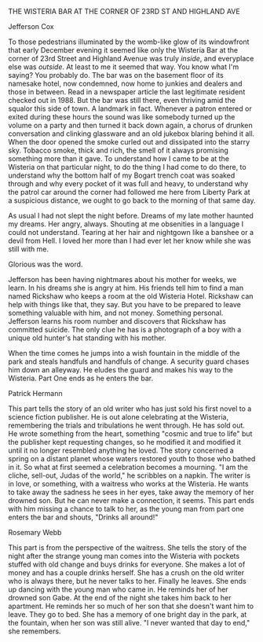THE WISTERIA BAR AT THE CORNER OF 23RD ST AND HIGHLAND AVE


Jefferson Cox

To those pedestrians illuminated by the womb-like glow of its windowfront that early December evening it seemed like only the Wisteria Bar at the corner of 23rd Street and Highland Avenue was truly *inside*, and everyplace else was *outside*. At least to me it seemed that way. You know what I'm saying? You probably do. The bar was on the basement floor of its namesake hotel, now condemned, now home to junkies and dealers and those in between. Read in a newspaper article the last legitimate resident checked out in 1988. But the bar was still there, even thriving amid the squalor this side of town. A landmark in fact. Whenever a patron entered or exited during these hours the sound was like somebody turned up the volume on a party and then turned it back down again, a chorus of drunken conversation and clinking glassware and an old jukebox blaring behind it all. When the door opened the smoke curled out and dissipated into the starry sky. Tobacco smoke, thick and rich, the smell of it always promising something more than it gave. To understand how I came to be at the Wisteria on that particular night, to do the thing I had come to do there, to understand why the bottom half of my Bogart trench coat was soaked through and why every pocket of it was full and heavy, to understand why the patrol car around the corner had followed me here from Liberty Park at a suspicious distance, we ought to go back to the morning of that same day.

As usual I had not slept the night before. Dreams of my late mother haunted my dreams. Her angry, always. Shouting at me obsenities in a language I could not understand. Tearing at her hair and nightgown like a banshee or a devil from Hell. I loved her more than I had ever let her know while she was still with me.

Glorious was the word.





Jefferson has been having nightmares about his mother for weeks, we learn. In his dreams she is angry at him. His friends tell him to find a man named Rickshaw who keeps a room at the old Wisteria Hotel. Rickshaw can help with things like that, they say. But you have to be prepared to leave something valuable with him, and not money. Something personal. Jefferson learns his room number and discovers that Rickshaw has committed suicide. The only clue he has is a photograph of a boy with a unique old hunter's hat standing with his mother.

When the time comes he jumps into a wish fountain in the middle of the park and steals handfuls and handfuls of change. A security guard chases him down an alleyway. He eludes the guard and makes his way to the Wisteria. Part One ends as he enters the bar.


Patrick Hermann

This part tells the story of an old writer who has just sold his first novel to a science fiction publisher. He is out alone celebrating at the Wisteria, remembering the trials and tribulations he went through. He has sold out. He wrote something from the heart, something "cosmic and true to life" but the publisher kept requesting changes, so he modified it and modified it until it no longer resembled anything he loved. The story concerned a spring on a distant planet whose waters restored youth to those who bathed in it. So what at first seemed a celebration becomes a mourning. "I am the cliche, sell-out, Judas of the world," he scribbles on a napkin. The writer is in love, or something, with a waitress who works at the Wisteria. He wants to take away the sadness he sees in her eyes, take away the memory of her drowned son. But he can never make a connection, it seems. This part ends with him missing a chance to talk to her, as the young man from part one enters the bar and shouts, "Drinks all around!"

Rosemary Webb

This part is from the perspective of the waitress. She tells the story of the night after the strange young man comes into the Wisteria with pockets stuffed with old change and buys drinks for everyone. She makes a lot of money and has a couple drinks herself. She has a crush on the old writer who is always there, but he never talks to her. Finally he leaves. She ends up dancing with the young man who came in. He reminds her of her drowned son Gabe. At the end of the night she takes him back to her apartment. He reminds her so much of her son that she doesn't want him to leave. They go to bed. She has a memory of one bright day in the park, at the fountain, when her son was still alive. "I never wanted that day to end," she remembers.